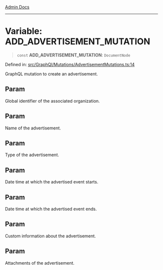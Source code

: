 [Admin Docs](/)

***

# Variable: ADD\_ADVERTISEMENT\_MUTATION

> `const` **ADD\_ADVERTISEMENT\_MUTATION**: `DocumentNode`

Defined in: [src/GraphQl/Mutations/AdvertisementMutations.ts:14](https://github.com/PalisadoesFoundation/talawa-admin/blob/main/src/GraphQl/Mutations/AdvertisementMutations.ts#L14)

GraphQL mutation to create an advertisement.

## Param

Global identifier of the associated organization.

## Param

Name of the advertisement.

## Param

Type of the advertisement.

## Param

Date time at which the advertised event starts.

## Param

Date time at which the advertised event ends.

## Param

Custom information about the advertisement.

## Param

Attachments of the advertisement.
